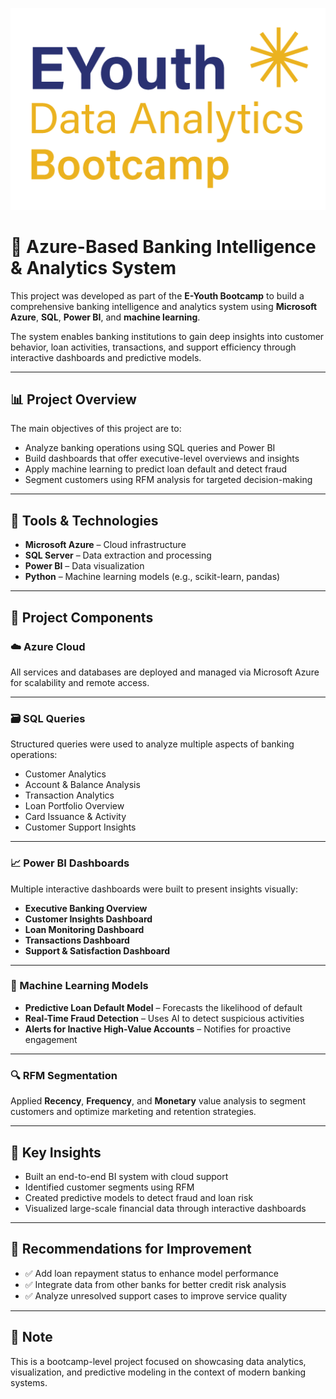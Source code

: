 <p align="center">
  <img src="EYouth-Bootcamp.png" alt="EYouth Bootcamp Logo" width="700"/>
</p>

# 💼 Azure-Based Banking Intelligence & Analytics System

This project was developed as part of the **E-Youth Bootcamp** to build a comprehensive banking intelligence and analytics system using **Microsoft Azure**, **SQL**, **Power BI**, and **machine learning**.

The system enables banking institutions to gain deep insights into customer behavior, loan activities, transactions, and support efficiency through interactive dashboards and predictive models.

---

## 📊 Project Overview

The main objectives of this project are to:

- Analyze banking operations using SQL queries and Power BI
- Build dashboards that offer executive-level overviews and insights
- Apply machine learning to predict loan default and detect fraud
- Segment customers using RFM analysis for targeted decision-making

---

## 🧰 Tools & Technologies

- **Microsoft Azure** – Cloud infrastructure
- **SQL Server** – Data extraction and processing
- **Power BI** – Data visualization
- **Python** – Machine learning models (e.g., scikit-learn, pandas)

---

## 📂 Project Components

### ☁️ Azure Cloud
All services and databases are deployed and managed via Microsoft Azure for scalability and remote access.

---

### 🗃️ SQL Queries
Structured queries were used to analyze multiple aspects of banking operations:

- Customer Analytics
- Account & Balance Analysis
- Transaction Analytics
- Loan Portfolio Overview
- Card Issuance & Activity
- Customer Support Insights

---

### 📈 Power BI Dashboards
Multiple interactive dashboards were built to present insights visually:

- **Executive Banking Overview**
- **Customer Insights Dashboard**
- **Loan Monitoring Dashboard**
- **Transactions Dashboard**
- **Support & Satisfaction Dashboard**

---

### 🧠 Machine Learning Models

- **Predictive Loan Default Model** – Forecasts the likelihood of default
- **Real-Time Fraud Detection** – Uses AI to detect suspicious activities
- **Alerts for Inactive High-Value Accounts** – Notifies for proactive engagement

---

### 🔍 RFM Segmentation

Applied **Recency**, **Frequency**, and **Monetary** value analysis to segment customers and optimize marketing and retention strategies.

---

## 📌 Key Insights

- Built an end-to-end BI system with cloud support
- Identified customer segments using RFM
- Created predictive models to detect fraud and loan risk
- Visualized large-scale financial data through interactive dashboards

---

## 🔧 Recommendations for Improvement

- ✅ Add loan repayment status to enhance model performance  
- ✅ Integrate data from other banks for better credit risk analysis  
- ✅ Analyze unresolved support cases to improve service quality

---


## 📌 Note

This is a bootcamp-level project focused on showcasing data analytics, visualization, and predictive modeling in the context of modern banking systems.
